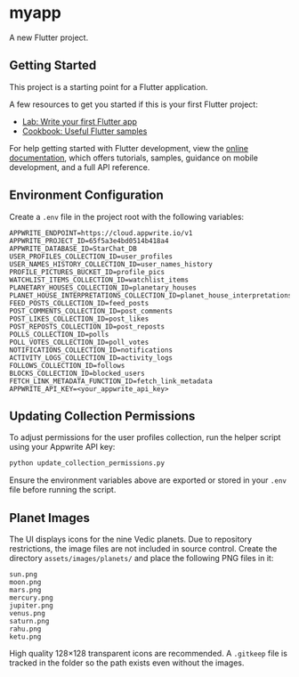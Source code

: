 # myapp

A new Flutter project.

## Getting Started

This project is a starting point for a Flutter application.

A few resources to get you started if this is your first Flutter project:

- [Lab: Write your first Flutter app](https://docs.flutter.dev/get-started/codelab)
- [Cookbook: Useful Flutter samples](https://docs.flutter.dev/cookbook)

For help getting started with Flutter development, view the
[online documentation](https://docs.flutter.dev/), which offers tutorials,
samples, guidance on mobile development, and a full API reference.

## Environment Configuration

Create a `.env` file in the project root with the following variables:

```
APPWRITE_ENDPOINT=https://cloud.appwrite.io/v1
APPWRITE_PROJECT_ID=65f5a3e4bd0514b418a4
APPWRITE_DATABASE_ID=StarChat_DB
USER_PROFILES_COLLECTION_ID=user_profiles
USER_NAMES_HISTORY_COLLECTION_ID=user_names_history
PROFILE_PICTURES_BUCKET_ID=profile_pics
WATCHLIST_ITEMS_COLLECTION_ID=watchlist_items
PLANETARY_HOUSES_COLLECTION_ID=planetary_houses
PLANET_HOUSE_INTERPRETATIONS_COLLECTION_ID=planet_house_interpretations
FEED_POSTS_COLLECTION_ID=feed_posts
POST_COMMENTS_COLLECTION_ID=post_comments
POST_LIKES_COLLECTION_ID=post_likes
POST_REPOSTS_COLLECTION_ID=post_reposts
POLLS_COLLECTION_ID=polls
POLL_VOTES_COLLECTION_ID=poll_votes
NOTIFICATIONS_COLLECTION_ID=notifications
ACTIVITY_LOGS_COLLECTION_ID=activity_logs
FOLLOWS_COLLECTION_ID=follows
BLOCKS_COLLECTION_ID=blocked_users
FETCH_LINK_METADATA_FUNCTION_ID=fetch_link_metadata
APPWRITE_API_KEY=<your_appwrite_api_key>
```

## Updating Collection Permissions

To adjust permissions for the user profiles collection, run the helper script using your Appwrite API key:

```bash
python update_collection_permissions.py
```

Ensure the environment variables above are exported or stored in your `.env` file before running the script.

## Planet Images

The UI displays icons for the nine Vedic planets. Due to repository
restrictions, the image files are not included in source control. Create the
directory `assets/images/planets/` and place the following PNG files in it:

```
sun.png
moon.png
mars.png
mercury.png
jupiter.png
venus.png
saturn.png
rahu.png
ketu.png
```

High quality 128&times;128 transparent icons are recommended. A `.gitkeep` file
is tracked in the folder so the path exists even without the images.


